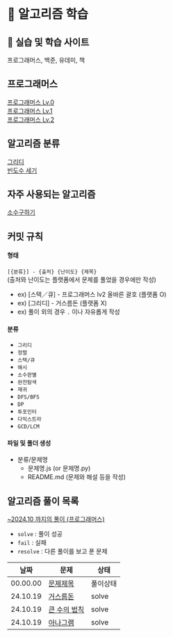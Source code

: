 # 📙 알고리즘 학습

## 🧩 실습 및 학습 사이트

프로그래머스, 백준, 유데미, 책

## 프로그래머스

[프로그래머스 Lv.0](./programmers-Lv.0/)  
[프로그래머스 Lv.1](./programmers-Lv.1/)  
[프로그래머스 Lv.2](./programmers-Lv.2/)

## 알고리즘 분류

[그리디](./Greedy/)  
[빈도수 세기](./빈도수세기/)

## 자주 사용되는 알고리즘

[소수구하기](./자주사용되는알고리즘/소수구하기/)

## 커밋 규칙

#### 형태

`[{분류}] - {출처} {난이도} {제목}`  
(출처와 난이도는 플랫폼에서 문제를 풀었을 경우에만 작성)

- ex) [스택／큐] - 프로그래머스 lv2 올바른 괄호 (플랫폼 O)
- ex) [그리디] - 거스름돈 (플랫폼 X)
- ex) 풀이 외의 경우 `.` 이나 자유롭게 작성

#### 분류

- `그리디`
- `정렬`
- `스택/큐`
- `해시`
- `소수판별`
- `완전탐색`
- `재귀`
- `DFS/BFS`
- `DP`
- `투포인터`
- `다익스트라`
- `GCD/LCM`

#### 파일 및 폴더 생성

- 분류/문제명
  - 문제명.js (or 문제명.py)
  - README.md (문제와 해설 등을 작성)

## 알고리즘 풀이 목록

[~2024.10 까지의 풀이 (프로그래머스)](https://github.com/LeeJY97/programmers)

- `solve` : 풀이 성공
- `fail` : 실패
- `resolve` : 다른 풀이를 보고 푼 문제

| 날짜     | 문제                               | 상태     |
| -------- | ---------------------------------- | -------- |
| 00.00.00 | [문제제목](/programmers-Lv.1)      | 풀이상태 |
| 24.10.19 | [거스름돈](/Greedy/거스름돈/)      | solve    |
| 24.10.19 | [큰 수의 법칙](Greedy/큰수의법칙/) | solve    |
| 24.10.19 | [아나그램](/빈도수세기/아나그램/)  | solve    |
